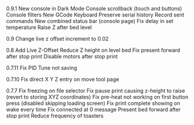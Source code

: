 0.9.1
New console in Dark Mode
Console scrollback (touch and buttons)
Console filters
New GCode Keyboard
Preserve serial history
Record sent commands
New combined status bar (console page)
Fix delay in set temperature
Raise Z after bed level

0.9
Change live z offset increment to 0.02

0.8
Add Live Z-Offset
Reduce Z height on level bed
Fix present forward after stop print
Disable motors after stop print

0.7.11
Fix PID Tune not saving

0.7.10
Fix direct X Y Z entry on move tool page

0.7.7
Fix freezing on file selector
Fix pause print causing z-height to raise (revert to storing XYZ coordinates)
Fix pre-heat not working on first button press (disabled skipping loading screen)
Fix print complete showing on wake every time
Fix connected at 0 message
Present bed forward after stop print
Reduce frequency of toasters